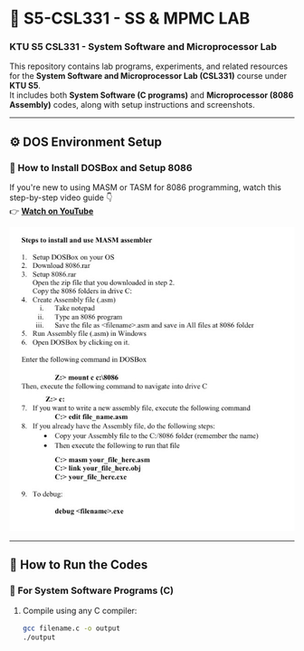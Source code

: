 # 🧠 S5-CSL331 - SS & MPMC LAB

### KTU S5 CSL331 - System Software and Microprocessor Lab

This repository contains lab programs, experiments, and related resources for the **System Software and Microprocessor Lab (CSL331)** course under **KTU S5**.  
It includes both **System Software (C programs)** and **Microprocessor (8086 Assembly)** codes, along with setup instructions and screenshots.

---

## ⚙️ DOS Environment Setup

### 🎥 How to Install DOSBox and Setup 8086

If you're new to using MASM or TASM for 8086 programming, watch this step-by-step video guide 👇  
👉 [**Watch on YouTube**](https://youtu.be/SZODlwjU_GY?si=jyWDMLairAxO2zy0)

<p align="center">
  <img src="IMAGES/DOS%20setup.jpg" alt="DOS Setup" width="600">
</p>

---

## 🚀 How to Run the Codes

### 🧩 For System Software Programs (C)
1. Compile using any C compiler:
   ```bash
   gcc filename.c -o output
   ./output
